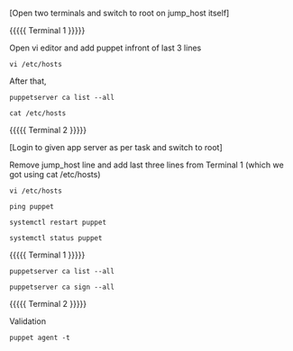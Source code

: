 [Open two terminals and switch to root on jump_host itself]

{{{{{ Terminal 1 }}}}}

Open vi editor and add puppet infront of last 3 lines
```
vi /etc/hosts
```
After that,
```
puppetserver ca list --all
```
```
cat /etc/hosts
```


{{{{{ Terminal 2 }}}}}

[Login to given app server as per task and switch to root]


Remove jump_host line and add last three lines from Terminal 1 (which we got using cat /etc/hosts)
```
vi /etc/hosts
```
```
ping puppet
```
```
systemctl restart puppet
```
```
systemctl status puppet
```

{{{{{ Terminal 1 }}}}}
```
puppetserver ca list --all
```
```
puppetserver ca sign --all
```


{{{{{ Terminal 2 }}}}}

Validation
```
puppet agent -t
```
